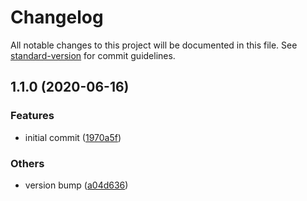 # Changelog

All notable changes to this project will be documented in this file. See [standard-version](https://github.com/conventional-changelog/standard-version) for commit guidelines.

## 1.1.0 (2020-06-16)


### Features

* initial commit ([1970a5f](https://github.com/talentplatforms/node-frontend/commit/1970a5f2f5a40345f0ab0e4184dcb51378e15623))


### Others

* version bump ([a04d636](https://github.com/talentplatforms/node-frontend/commit/a04d636522093a297954b703bd866ae9901b6612))
